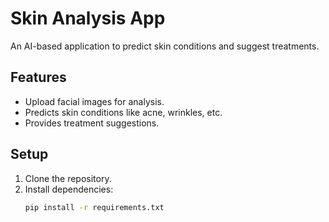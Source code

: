 # Skin Analysis App

An AI-based application to predict skin conditions and suggest treatments.

## Features
- Upload facial images for analysis.
- Predicts skin conditions like acne, wrinkles, etc.
- Provides treatment suggestions.

## Setup
1. Clone the repository.
2. Install dependencies:
   ```bash
   pip install -r requirements.txt
